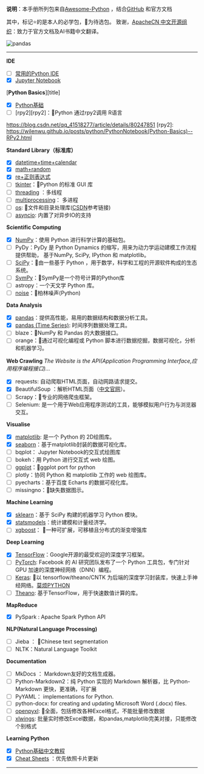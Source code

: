 
**说明**：本手册所列包来自[Awesome-Python](https://awesome-python.com/) ，结合[GitHub](https://github.com/) 和官方文档

其中，标记<kbd>⭐</kbd>的是本人的必学包，:yellow_heart:为待选包。
致谢，[ApacheCN 中文开源组织](http://www.apachecn.org/#)：致力于官方文档及AI书籍中文翻译。

![pandas](https://img-blog.csdn.net/20180529161029919?watermark/2/text/aHR0cHM6Ly9ibG9nLmNzZG4ubmV0L3FxXzQxNTE4Mjc3/font/5a6L5L2T/fontsize/400/fill/I0JBQkFCMA==/dissolve/70)

------


**IDE**

  - [ ] [常用的Python IDE][ide]
  - [x] [Jupyter Notebook][Jupyter]

[ide]: https://wilenwu.github.io/posts/python/PythonNotebook(Python-Basics)--common-editor.html
[Jupyter]: https://wilenwu.github.io/posts/python/PythonNotebook(Python-Basics)--Jupyter-Notebook.html

[**Python Basics**][title]

  - [x] [Python基础][Base]
  - [ ] [rpy2][rpy2]：:yellow_heart:Python 通过rpy2调用 R语言

[base]: https://docs.python.org/zh-cn/3.7/
https://blog.csdn.net/qq_41518277/article/details/80247851
[rpy2]: https://wilenwu.github.io/posts/python/PythonNotebook(Python-Basics)--RPy2.html

**Standard Library（标准库）**

  - [x] [datetime+time+calendar][datetime]
  - [x] [math+random][math]
  - [x] [re+正则表达式][re]
  - [ ] [tkinter][tk]：:yellow_heart:Python 的标准 GUI 库
  - [ ] [threading][threading] ：多线程
  - [ ] [multiprocessing][mul]： 多进程
  - [ ] [os][os]: :yellow_heart:文件和目录处理库([CSDN][csdn_os]参考链接)
  - [ ] [asyncio][asyncio]: 内置了对异步IO的支持 

[datetime]: https://blog.csdn.net/qq_41518277/article/details/80261023
[math]: https://blog.csdn.net/qq_41518277/article/details/80261109
[re]: https://blog.csdn.net/qq_41518277/article/details/80261283
[tk]: http://www.runoob.com/python/python-gui-tkinter.html
[threading]: http://www.runoob.com/python3/python3-multithreading.html
[mul]: http://python.jobbole.com/87760/
[os]: http://www.runoob.com/python/os-file-methods.html
[csdn_os]: https://blog.csdn.net/jinxiaonian11/article/details/78314192
[asyncio]: https://www.liaoxuefeng.com/wiki/0014316089557264a6b348958f449949df42a6d3a2e542c000/001432090954004980bd351f2cd4cc18c9e6c06d855c498000

**Scientific Computing**

  - [x] [NumPy][NumPy]：使用 Python 进行科学计算的基础包。
  - [ ] PyDy：PyDy 是 Python Dynamics 的缩写，用来为动力学运动建模工作流程提供帮助， 基于NumPy, SciPy, IPython 和 matplotlib。
  - [ ] [SciPy][SciPy]：:yellow_heart:由一些基于 Python ，用于数学，科学和工程的开源软件构成的生态系统。
  - [ ] [SymPy][SymPy]：:yellow_heart:SymPy是一个符号计算的Python库
  - [ ] astropy：一个天文学 Python 库。
  - [ ] [noise](noise)：:yellow_heart:柏林噪声(Python)

[NumPy]: https://wilenwu.github.io/posts/python/PythonNotebook(Scientific-Computing)--numpy.html
[SciPy]: https://wilenwu.github.io/posts/python/PythonNotebook(Scientific-Computing)--scipy.html
[SymPy]: https://wilenwu.github.io/posts/python/PythonNotebook(Scientific-Computing)--SymPy.html
[noise]: https://blog.csdn.net/qq_41518277/article/details/82779516


**Data Analysis**

  - [x] [pandas][pandas]：提供高性能，易用的数据结构和数据分析工具。
  - [x] [pandas (Time Series)][time series]: 时间序列数据处理工具。
  - [ ] blaze：:yellow_heart:NumPy 和 Pandas 的大数据接口。
  - [ ] orange：:yellow_heart:通过可视化编程或 Python 脚本进行数据挖掘，数据可视化，分析和机器学习。

[pandas]: https://wilenwu.github.io/posts/python/PythonNotebook(Data-Analysis)--pandas.html
[time series]: https://blog.csdn.net/qq_41518277/article/details/80288031

**Web Crawling**
*The Website is the API(Application Programming Interface,应用程序编程接口)...*

  - [x] requests: 自动爬取HTML页面，自动网路请求提交。
  - [x] BeautifulSoup ：解析HTML页面（[中文官网][bs4]）。
  - [ ] Scrapy：:yellow_heart:专业的网络爬虫框架。
  - [ ] Selenium: 是一个用于Web应用程序测试的工具，能够模拟用户行为与浏览器交互。

[bs4]: https://www.crummy.com/software/BeautifulSoup/bs4/doc.zh/

**Visualise**

  - [x] [matplotlib][matplotlib]: 是一个 Python 的 2D绘图库。
  - [x] [seaborn][seaborn]：基于matplotlib封装的数据可视化库。
  - [ ] bqplot： Jupyter Notebook的交互式绘图库
  - [ ] bokeh：用 Python 进行交互式 web 绘图。
  - [ ] [ggplot][ggplot]：:yellow_heart:ggplot port for python
  - [ ] plotly：协同 Python 和 matplotlib 工作的 web 绘图库。
  - [ ] pyecharts：基于百度 Echarts 的数据可视化库。
  - [ ] missingno：:yellow_heart:缺失数据图示。

[matplotlib]: https://wilenwu.github.io/posts/python/PythonNotebook(Visualise)--matplotlib.html
[seaborn]: https://wilenwu.github.io/posts/python/PythonNotebook(Visualise)--seaborn.html
[ggplot]: http://yhat.github.io/ggpy/

**Machine Learning**

  - [x] [sklearn][scikit-learn]：基于 SciPy 构建的机器学习 Python 模块。
  - [x] [statsmodels][statsmodels]：统计建模和计量经济学。
  - [ ] [xgboost][xgboost]： :yellow_heart:一种可扩展，可移植且分布式的渐变增强库

[scikit-learn]: https://blog.csdn.net/qq_41518277/article/details/80275241
[statsmodels]: https://blog.csdn.net/qq_41518277/article/details/80275280
[xgboost]: http://xgboost.apachecn.org/#/

**Deep Learning**

  - [x] [TensorFlow][TensorFlow]：Google开源的最受欢迎的深度学习框架。
  - [ ] [PyTorch][PyTorch]: Facebook 的 AI 研究团队发布了一个 Python 工具包，专门针对 GPU 加速的深度神经网络（DNN）编程。
  - [ ] [Keras][Keras]: :yellow_heart:以 tensorflow/theano/CNTK 为后端的深度学习封装库，快速上手神经网络。[莫烦PYTHON](https://morvanzhou.github.io/tutorials/machine-learning/theano/)
  - [ ] [Theano][Theano]:  基于TensorFlow，用于快速数值计算的库。

[TensorFlow]: https://tensorflow.google.cn/tutorials/?hl=zh-cn
[PyTorch]: https://blog.csdn.net/u010510350/article/details/72526821
[Keras]: https://tensorflow.google.cn/guide/keras?hl=zh-cn
[Theano]: http://deeplearning.net/software/theano/#

**MapReduce**

  - [x] PySpark : Apache Spark Python API

**NLP(Natural Language Processing)**

  - [ ] Jieba ： :yellow_heart:Chinese text segmentation
  - [ ] NLTK：Natural Language Toolkit

**Documentation**

  - [ ] MkDocs ： Markdown友好的文档生成器。
  - [ ] Python-Markdown2：纯 Python 实现的 Markdown 解析器，比 Python-Markdown 更快，更准确，可扩展
  - [ ] PyYAML： implementations for Python.
  - [ ] python-docx: for creating and updating Microsoft Word (.docx) files.
  - [ ] [openpyxl][op]: :yellow_heart:全面，包括修改各种Excel格式，不能批量修改数据
  - [ ]  [xlwings][xw]: 批量实时修改Excel数据，和pandas,matplotlib完美对接，只能修改个别格式

[mk]: https://blog.csdn.net/qq_41518277/article/details/80149002
[op]: https://openpyxl.readthedocs.io/en/stable/usage.html
[xw]: http://docs.xlwings.org/en/stable/quickstart.html

**Learning Python**

  - [x] [Python基础中文教程](http://www.pythondoc.com/pythontutorial3/)
  - [x] [Cheat Sheets][sheet] ：优先依照卡片更新

[sheet]: https://blog.csdn.net/qq_41518277/article/details/80215702

-------





